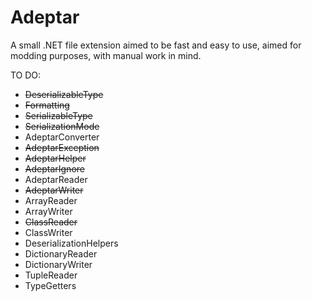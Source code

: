 # Adeptar
A small .NET file extension aimed to be fast and easy to use, aimed for modding purposes, with manual work in mind.

TO DO:

- ~~DeserializableType~~
- ~~Formatting~~
- ~~SerializableType~~
- ~~SerializationMode~~
- AdeptarConverter
- ~~AdeptarException~~
- ~~AdeptarHelper~~
- ~~AdeptarIgnore~~
- AdeptarReader
- ~~AdeptarWriter~~
- ArrayReader
- ArrayWriter
- ~~ClassReader~~
- ClassWriter
- DeserializationHelpers
- DictionaryReader
- DictionaryWriter
- TupleReader
- TypeGetters












